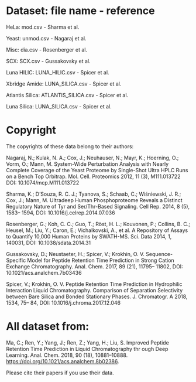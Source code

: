 # Dataset:	file name -	reference

HeLa:	mod.csv	- Sharma et al.

Yeast:	unmod.csv	- Nagaraj et al.

Misc:	dia.csv -	Rosenberger et al.

SCX:	SCX.csv	- Gussakovsky et al.

Luna HILIC:	LUNA_HILIC.csv - Spicer et al.

Xbridge Amide:	LUNA_SILICA.csv	- Spicer et al.

Atlantis Silica: ATLANTIS_SILICA.csv - Spicer et al.

Luna Silica:	LUNA_SILICA.csv	- Spicer et al.

# Copyright

The copyrights of these data belong to their authors:

Nagaraj, N.; Kulak, N. A.; Cox, J.; Neuhauser, N.; Mayr, K.; Hoerning, O.; Vorm, O.; Mann, M. System-Wide Perturbation Analysis with Nearly Complete Coverage of the Yeast Proteome by Single-Shot Ultra HPLC Runs on a Bench Top Orbitrap. Mol. Cell. Proteomics 2012, 11 (3), M111.013722 DOI: 10.1074/mcp.M111.013722

Sharma, K.; D’Souza, R. C. J.; Tyanova, S.; Schaab, C.; Wiśniewski, J. R.; Cox, J.; Mann, M. Ultradeep Human Phosphoproteome Reveals a Distinct Regulatory Nature of Tyr and Ser/Thr-Based Signaling. Cell Rep. 2014, 8 (5), 1583– 1594, DOI: 10.1016/j.celrep.2014.07.036

Rosenberger, G.; Koh, C. C.; Guo, T.; Röst, H. L.; Kouvonen, P.; Collins, B. C.; Heusel, M.; Liu, Y.; Caron, E.; Vichalkovski, A., et al. A Repository of Assays to Quantify 10,000 Human Proteins by SWATH-MS. Sci. Data 2014, 1, 140031, DOI: 10.1038/sdata.2014.31

Gussakovsky, D.; Neustaeter, H.; Spicer, V.; Krokhin, O. V. Sequence-Specific Model for Peptide Retention Time Prediction in Strong Cation Exchange Chromatography. Anal. Chem. 2017, 89 (21), 11795– 11802, DOI: 10.1021/acs.analchem.7b03436

Spicer, V.; Krokhin, O. V. Peptide Retention Time Prediction in Hydrophilic Interaction Liquid Chromatography. Comparison of Separation Selectivity between Bare Silica and Bonded Stationary Phases. J. Chromatogr. A 2018, 1534, 75– 84, DOI: 10.1016/j.chroma.2017.12.046

# All dataset from:

Ma, C.; Ren, Y.; Yang, J.; Ren, Z.; Yang, H.; Liu, S. Improved Peptide Retention Time Prediction in Liquid Chromatography thr ough Deep Learning. Anal. Chem. 2018, 90 (18), 10881–10888.
https://doi.org/10.1021/acs.analchem.8b02386.

Please cite their papers if you use their data.
